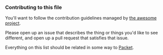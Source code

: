 ### Contributing to this file

You'll want to follow the contribution guidelines 
managed by [the awesome project](https://github.com/sindresorhus/awesome/blob/master/contributing.md).

Please open up an issue that describes the thing or things you'd
like to see different, and open up a pull request that satisfies
that issue. 

Everything on this list should be related in some way to [Packet](http://packet.com).
